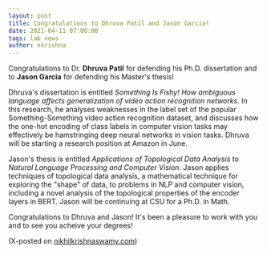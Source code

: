 ```yaml
---
layout: post
title: Congratulations to Dhruva Patil and Jason Garcia!
date: 2021-04-11 07:00:00
tags: lab news
author: nkrishna
---
```


Congratulations to Dr. **Dhruva Patil** for defending his Ph.D. dissertation and to **Jason Garcia** for defending his Master's thesis!

Dhruva's dissertation is entitled *Something Is Fishy! How ambiguous language affects generalization of video action recognition networks*. In this research, he analyses weaknesses in the label set of the popular Something-Something video action recognition dataset, and discusses how the one-hot encoding of class labels in computer vision tasks may effectively be hamstringing deep neural networks in vision tasks.  Dhruva will be starting a research position at Amazon in June.

Jason's thesis is entitled *Applications of Topological Data Analysis to Natural Language Processing and Computer Vision*. Jason applies techniques of topological data analysis, a mathematical technique for exploring the "shape" of data, to problems in NLP and computer vision, including a novel analysis of the topological properties of the encoder layers in BERT.  Jason will be continuing at CSU for a Ph.D. in Math.

Congratulations to Dhruva and Jason!  It's been a pleasure to work with you and to see you acheive your degrees!

(X-posted on [nikhilkrishnaswamy.com](https://www.nikhilkrishnaswamy.com/2022/04/11/congratulations-dhruva-patil-jason-garcia.html))
